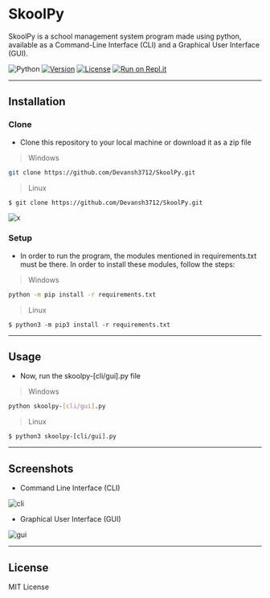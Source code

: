 # SkoolPy
SkoolPy is a school management system program made using python, available as a Command-Line Interface (CLI) and a Graphical User Interface (GUI).

![Python](https://img.shields.io/badge/-Python-000000?style=flat&logo=python)
[![Version](https://badge.fury.io/gh/tterb%2FHyde.svg)](https://badge.fury.io/gh/tterb%2FHyde)
[![License](http://img.shields.io/:license-mit-blue.svg)](http://doge.mit-license.org)
[![Run on Repl.it](https://repl.it/badge/github/Devansh3712/SkoolPy)](https://repl.it/github/Devansh3712/SkoolPy)

---

## Installation

### Clone
- Clone this repository to your local machine or download it as a zip file 
> Windows
```bash
git clone https://github.com/Devansh3712/SkoolPy.git
```
> Linux
```shell
$ git clone https://github.com/Devansh3712/SkoolPy.git
```
![x](https://user-images.githubusercontent.com/58616444/91022964-89452a80-e613-11ea-9abd-339316668921.gif)
 
### Setup
- In order to run the program, the modules mentioned in requirements.txt must be there. In order to install these modules, follow the steps:
> Windows
```bash
python -m pip install -r requirements.txt
```
> Linux
```shell
$ python3 -m pip3 install -r requirements.txt
```

---

## Usage
- Now, run the skoolpy-[cli/gui].py file
> Windows
```bash
python skoolpy-[cli/gui].py
```
> Linux
```shell
$ python3 skoolpy-[cli/gui].py
```

---

## Screenshots

- Command Line Interface (CLI)

![cli](https://user-images.githubusercontent.com/58616444/91023899-c52cbf80-e614-11ea-8deb-bbe8f25438d8.png)

- Graphical User Interface (GUI)

![gui](https://user-images.githubusercontent.com/58616444/91023916-c8c04680-e614-11ea-9bdd-f6211d681b44.png)

---

## License
MIT License
